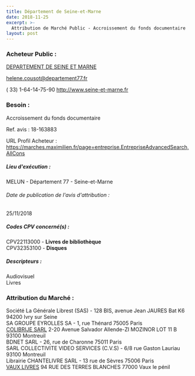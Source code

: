 ```yaml
---
title: Département de Seine-et-Marne
date: 2018-11-25
excerpt: >-
  Attribution de Marché Public - Accroissement du fonds documentaire
layout: post
---
```


### Acheteur Public : 
<a href="/acheteur-137/siren-227700010"> DEPARTEMENT DE SEINE ET MARNE</a><br/>



helene.cousot@departement77.fr

( 33) 1-64-14-75-90
http://www.seine-et-marne.fr
### Besoin :

Accroissement du fonds documentaire

Ref. avis : 18-163883

URL Profil Acheteur : https://marches.maximilien.fr/page=entreprise.EntrepriseAdvancedSearch,AllCons

##### Lieu d'exécution :

MELUN - Département 77 - Seine-et-Marne

###### Date de publication de l'avis d'attribution : 
25/11/2018

##### Codes CPV concerné(s) :
CPV22113000 - **Livres de bibliothèque** <br/>
CPV32353100 - **Disques** <br/>

##### Descripteurs :
Audiovisuel <br/>
Livres <br/>

### Attribution du Marché :
Société La Générale Librest (SAS) - 128 BIS, avenue Jean JAURES Bat K6 94200 Ivry sur Seine <br/>
SA GROUPE EYROLLES SA - 1, rue Thénard 75005 Paris <br/>
<a href="/entreprise-558/siren-422753525"> COLIBRIJE SARL</a>    2-20 Avenue Salvador Allende-ZI MOZINOR LOT 11 B 93100 Montreuil <br/>
BDNET SARL - 26, rue de Charonne 75011 Paris <br/>
SARL COLLECTIVITE VIDEO SERVICES (C.V.S) - 6/8 rue Gaston Lauriau 93100 Montreuil <br/>
Librairie CHANTELIVRE SARL - 13 rue de Sèvres 75006 Paris <br/>
<a href="/entreprise-564/siren-482645496"> VAUX LIVRES</a>    94 RUE DES TERRES BLANCHES 77000 Vaux le pénil <br/>
